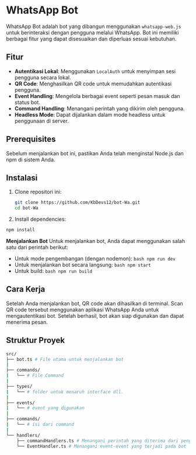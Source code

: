 # WhatsApp Bot

WhatsApp Bot adalah bot yang dibangun menggunakan `whatsapp-web.js` untuk berinteraksi dengan pengguna melalui WhatsApp. Bot ini memiliki berbagai fitur yang dapat disesuaikan dan diperluas sesuai kebutuhan.

## Fitur

- **Autentikasi Lokal**: Menggunakan `LocalAuth` untuk menyimpan sesi pengguna secara lokal.
- **QR Code**: Menghasilkan QR code untuk memudahkan autentikasi pengguna.
- **Event Handling**: Mengelola berbagai event seperti pesan masuk dan status bot.
- **Command Handling**: Menangani perintah yang dikirim oleh pengguna.
- **Headless Mode**: Dapat dijalankan dalam mode headless untuk penggunaan di server.

## Prerequisites

Sebelum menjalankan bot ini, pastikan Anda telah menginstal Node.js dan npm di sistem Anda.

## Instalasi

1. Clone repositori ini:

   ```bash
   git clone https://github.com/KbDevs12/bot-Wa.git
   cd bot-Wa
   ```

2. Install dependencies:

```bash
npm install
```

**Menjalankan Bot**
Untuk menjalankan bot, Anda dapat menggunakan salah satu dari perintah berikut:

- Untuk mode pengembangan (dengan nodemon):
  `bash npm run dev`
- Untuk menjalankan bot secara langsung:
  `bash npm start`
- Untuk build:
  `bash npm run build`

## Cara Kerja

Setelah Anda menjalankan bot, QR code akan dihasilkan di terminal. Scan QR code tersebut menggunakan aplikasi WhatsApp Anda untuk mengautentikasi bot. Setelah berhasil, bot akan siap digunakan dan dapat menerima pesan.

## Struktur Proyek

```bash
src/
├── bot.ts # File utama untuk menjalankan bot
|
├── commands/
|   └── # File Command
|
├── types/
|   └── # folder untuk menaruh interface dll.
|
├── events/
|   └── # event yang digunakan
|
├── commands/
|   └── # isi dari command
|
└── handlers/
    ├── commandHandlers.ts # Menangani perintah yang diterima dari pengguna
    └── EventHandler.ts # Menangani event-event yang terjadi pada bot
```
